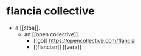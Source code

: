 # flancia collective

- a [[stoa]].
  - an [[open collective]].
    - [[go]] https://opencollective.com/flancia
    - [[flancian]] [[vera]] 

